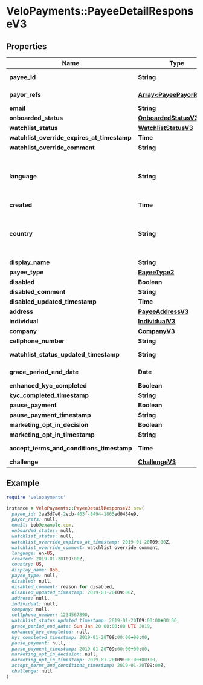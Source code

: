 # VeloPayments::PayeeDetailResponseV3

## Properties

| Name | Type | Description | Notes |
| ---- | ---- | ----------- | ----- |
| **payee_id** | **String** |  | [optional][readonly] |
| **payor_refs** | [**Array&lt;PayeePayorRefV3&gt;**](PayeePayorRefV3.md) |  | [optional][readonly] |
| **email** | **String** |  | [optional] |
| **onboarded_status** | [**OnboardedStatusV3**](OnboardedStatusV3.md) |  | [optional] |
| **watchlist_status** | [**WatchlistStatusV3**](WatchlistStatusV3.md) |  | [optional] |
| **watchlist_override_expires_at_timestamp** | **Time** |  | [optional] |
| **watchlist_override_comment** | **String** |  | [optional] |
| **language** | **String** | An IETF BCP 47 language code which has been configured for use within this Velo environment.&lt;BR&gt; See the /v1/supportedLanguages endpoint to list the available codes for an environment.  | [optional] |
| **created** | **Time** |  | [optional] |
| **country** | **String** | Valid ISO 3166 2 character country code. See the &lt;a href&#x3D;\&quot;https://www.iso.org/iso-3166-country-codes.html\&quot; target&#x3D;\&quot;_blank\&quot; a&gt;ISO specification&lt;/a&gt; for details. | [optional] |
| **display_name** | **String** |  | [optional] |
| **payee_type** | [**PayeeType2**](PayeeType2.md) |  | [optional] |
| **disabled** | **Boolean** |  | [optional] |
| **disabled_comment** | **String** |  | [optional] |
| **disabled_updated_timestamp** | **Time** |  | [optional] |
| **address** | [**PayeeAddressV3**](PayeeAddressV3.md) |  | [optional] |
| **individual** | [**IndividualV3**](IndividualV3.md) |  | [optional] |
| **company** | [**CompanyV3**](CompanyV3.md) |  | [optional] |
| **cellphone_number** | **String** |  | [optional] |
| **watchlist_status_updated_timestamp** | **String** |  | [optional][readonly] |
| **grace_period_end_date** | **Date** |  | [optional][readonly] |
| **enhanced_kyc_completed** | **Boolean** |  | [optional] |
| **kyc_completed_timestamp** | **String** |  | [optional] |
| **pause_payment** | **Boolean** |  | [optional] |
| **pause_payment_timestamp** | **String** |  | [optional] |
| **marketing_opt_in_decision** | **Boolean** |  | [optional] |
| **marketing_opt_in_timestamp** | **String** |  | [optional] |
| **accept_terms_and_conditions_timestamp** | **Time** | The timestamp when the payee last accepted T&amp;Cs | [optional][readonly] |
| **challenge** | [**ChallengeV3**](ChallengeV3.md) |  | [optional] |

## Example

```ruby
require 'velopayments'

instance = VeloPayments::PayeeDetailResponseV3.new(
  payee_id: 2aa5d7e0-2ecb-403f-8494-1865ed0454e9,
  payor_refs: null,
  email: bob@example.com,
  onboarded_status: null,
  watchlist_status: null,
  watchlist_override_expires_at_timestamp: 2019-01-20T09:00Z,
  watchlist_override_comment: watchlist override comment,
  language: en-US,
  created: 2019-01-20T09:00Z,
  country: US,
  display_name: Bob,
  payee_type: null,
  disabled: null,
  disabled_comment: reason for disabled,
  disabled_updated_timestamp: 2019-01-20T09:00Z,
  address: null,
  individual: null,
  company: null,
  cellphone_number: 1234567890,
  watchlist_status_updated_timestamp: 2019-01-20T09:00:00+00:00,
  grace_period_end_date: Sun Jan 20 00:00:00 UTC 2019,
  enhanced_kyc_completed: null,
  kyc_completed_timestamp: 2019-01-20T09:00:00+00:00,
  pause_payment: null,
  pause_payment_timestamp: 2019-01-20T09:00:00+00:00,
  marketing_opt_in_decision: null,
  marketing_opt_in_timestamp: 2019-01-20T09:00:00+00:00,
  accept_terms_and_conditions_timestamp: 2019-01-20T09:00Z,
  challenge: null
)
```

